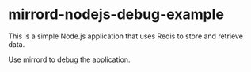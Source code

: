 # mirrord-nodejs-debug-example

This is a simple Node.js application that uses Redis to store and retrieve data.

Use mirrord to debug the application.

